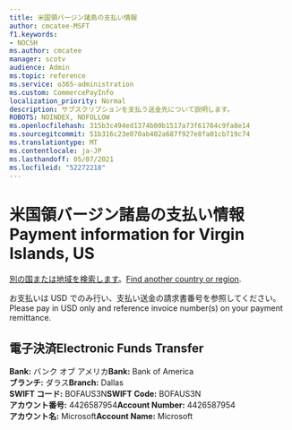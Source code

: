 ```yaml
---
title: 米国領バージン諸島の支払い情報
author: cmcatee-MSFT
f1.keywords:
- NOCSH
ms.author: cmcatee
manager: scotv
audience: Admin
ms.topic: reference
ms.service: o365-administration
ms.custom: CommercePayInfo
localization_priority: Normal
description: サブスクリプションを支払う送金先について説明します。
ROBOTS: NOINDEX, NOFOLLOW
ms.openlocfilehash: 315b3c494ed1374b80b1517a73f61764c9fa8e14
ms.sourcegitcommit: 51b316c23e070ab402a687f927e8fa01cb719c74
ms.translationtype: MT
ms.contentlocale: ja-JP
ms.lasthandoff: 05/07/2021
ms.locfileid: "52272218"
---
```

# <a name="payment-information-for-virgin-islands-us"></a><span data-ttu-id="d8145-103">米国領バージン諸島の支払い情報</span><span class="sxs-lookup"><span data-stu-id="d8145-103">Payment information for Virgin Islands, US</span></span>

<span data-ttu-id="d8145-104">[別の国または地域を検索します](../billing-and-payments/pay-for-your-subscription.md)。</span><span class="sxs-lookup"><span data-stu-id="d8145-104">[Find another country or region](../billing-and-payments/pay-for-your-subscription.md).</span></span>

<span data-ttu-id="d8145-105">お支払いは USD でのみ行い、支払い送金の請求書番号を参照してください。</span><span class="sxs-lookup"><span data-stu-id="d8145-105">Please pay in USD only and reference invoice number(s) on your payment remittance.</span></span>

## <a name="electronic-funds-transfer"></a><span data-ttu-id="d8145-106">電子決済</span><span class="sxs-lookup"><span data-stu-id="d8145-106">Electronic Funds Transfer</span></span>

<span data-ttu-id="d8145-107">**Bank:** バンク オブ アメリカ</span><span class="sxs-lookup"><span data-stu-id="d8145-107">**Bank:** Bank of America</span></span>  
<span data-ttu-id="d8145-108">**ブランチ:** ダラス</span><span class="sxs-lookup"><span data-stu-id="d8145-108">**Branch:** Dallas</span></span>  
<span data-ttu-id="d8145-109">**SWIFT コード:** BOFAUS3N</span><span class="sxs-lookup"><span data-stu-id="d8145-109">**SWIFT Code:** BOFAUS3N</span></span>  
<span data-ttu-id="d8145-110">**アカウント番号:** 4426587954</span><span class="sxs-lookup"><span data-stu-id="d8145-110">**Account Number:** 4426587954</span></span>  
<span data-ttu-id="d8145-111">**アカウント名:** Microsoft</span><span class="sxs-lookup"><span data-stu-id="d8145-111">**Account Name:** Microsoft</span></span>  